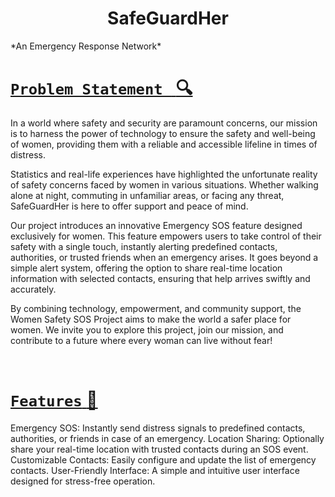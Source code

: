 <h1 align='center'> SafeGuardHer </h1>
 *An Emergency Response Network*
 
# <u> `Problem Statement ` :mag: </u>
In a world where safety and security are paramount concerns, our mission is to harness the power of technology to ensure the safety and well-being of women, providing them with a reliable and accessible lifeline in times of distress.

Statistics and real-life experiences have highlighted the unfortunate reality of safety concerns faced by women in various situations. Whether walking alone at night, commuting in unfamiliar areas, or facing any threat, SafeGuardHer is here to offer support and peace of mind.

Our project introduces an innovative Emergency SOS feature designed exclusively for women. This feature empowers users to take control of their safety with a single touch, instantly alerting predefined contacts, authorities, or trusted friends when an emergency arises. It goes beyond a simple alert system, offering the option to share real-time location information with selected contacts, ensuring that help arrives swiftly and accurately.

By combining technology, empowerment, and community support, the Women Safety SOS Project aims to make the world a safer place for women. We invite you to explore this project, join our mission, and contribute to a future where every woman can live without fear!

<br>

# <u> `Features` :star2: </u>
Emergency SOS: Instantly send distress signals to predefined contacts, authorities, or friends in case of an emergency.
Location Sharing: Optionally share your real-time location with trusted contacts during an SOS event.
Customizable Contacts: Easily configure and update the list of emergency contacts.
User-Friendly Interface: A simple and intuitive user interface designed for stress-free operation.
